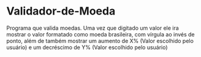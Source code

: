 # Validador-de-Moeda
Programa que valida moedas. Uma vez que digitado um valor ele ira mostrar o valor formatado como moeda brasileira, com vírgula ao invés de ponto, além de também mostrar um aumento de X% (Valor escolhido pelo usuário) e um decréscimo de Y% (Valor escolhido pelo usuário)
